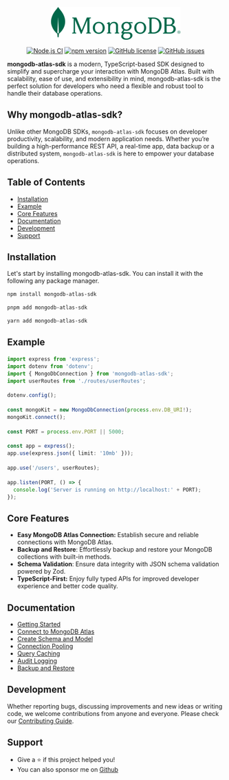 <div align="center">

<img src="./assets/mongo-sm.png" alt="">

<a href="https://github.com/shivarm/mongodb-atlas-sdk/actions/workflows/ci.yml"><img alt="Node.js CI" src="https://github.com/shivarm/mongodb-atlas-sdk/actions/workflows/ci.yml/badge.svg"></a>
<a href="https://www.npmjs.com/package/mongodb-atlas-sdk"><img alt="npm version" src="https://img.shields.io/npm/v/mongodb-atlas-sdk"></a>
<a href="./LICENSE"><img alt="GitHub license" src="https://img.shields.io/github/license/shivarm/mongodb-atlas-sdk"></a>
<a href="https://github.com/shivarm/mongodb-atlas-sdk/issues"><img alt="GitHub issues" src="https://img.shields.io/github/issues/shivarm/mongodb-atlas-sdk"></a>

</div>

**mongodb-atlas-sdk** is a modern, TypeScript-based SDK designed to simplify and supercharge your interaction with MongoDB Atlas. Built with scalability, ease of use, and extensibility in mind, mongodb-atlas-sdk is the perfect solution for developers who need a flexible and robust tool to handle their database operations.

## Why mongodb-atlas-sdk?

Unlike other MongoDB SDKs, `mongodb-atlas-sdk` focuses on developer productivity, scalability, and modern application needs. Whether you’re building a high-performance REST API, a real-time app, data backup or a distributed system, `mongodb-atlas-sdk` is here to empower your database operations.

## Table of Contents

- [Installation](#installation)
- [Example](#example)
- [Core Features](#core-features)
- [Documentation](#documentation)
- [Development](#development)
- [Support](#support)

## Installation

Let's start by installing mongodb-atlas-sdk. You can install it with the following any package manager.

```bash
npm install mongodb-atlas-sdk
```

```bash
pnpm add mongodb-atlas-sdk
```

```bash
yarn add mongodb-atlas-sdk
```

## Example

```typescript
import express from 'express';
import dotenv from 'dotenv';
import { MongoDbConnection } from 'mongodb-atlas-sdk';
import userRoutes from './routes/userRoutes';

dotenv.config();

const mongoKit = new MongoDbConnection(process.env.DB_URI!);
mongoKit.connect();

const PORT = process.env.PORT || 5000;

const app = express();
app.use(express.json({ limit: '10mb' }));

app.use('/users', userRoutes);

app.listen(PORT, () => {
  console.log('Server is running on http://localhost:' + PORT);
});
```

## Core Features

- **Easy MongoDB Atlas Connection:** Establish secure and reliable connections with MongoDB Atlas.
- **Backup and Restore**: Effortlessly backup and restore your MongoDB collections with built-in methods.
- **Schema Validation**: Ensure data integrity with JSON schema validation powered by Zod.
- **TypeScript-First:** Enjoy fully typed APIs for improved developer experience and better code quality.

## Documentation

- [Getting Started](https://shivarm.github.io/mongodb-atlas-sdk/#/./guide/installation)
- [Connect to MongoDB Atlas](https://shivarm.github.io/mongodb-atlas-sdk/#/./guide/connection)
- [Create Schema and Model](https://shivarm.github.io/mongodb-atlas-sdk/#/./guide/schema)
- [Connection Pooling](https://shivarm.github.io/mongodb-atlas-sdk/#/./guide/connection-pool)
- [Query Caching](https://shivarm.github.io/mongodb-atlas-sdk/#/./guide/queryCaching)
- [Audit Logging](https://shivarm.github.io/mongodb-atlas-sdk/#/./guide/auditLogging)
- [Backup and Restore](https://shivarm.github.io/mongodb-atlas-sdk/#/./guide/backup)

## Development

Whether reporting bugs, discussing improvements and new ideas or writing code, we welcome contributions from anyone and everyone. Please check our [Contributing Guide](./CONTRIBUTING.md).

## Support

- Give a ⭐️ if this project helped you!
- You can also sponsor me on [Github](https://github.com/sponsors/shivarm)
